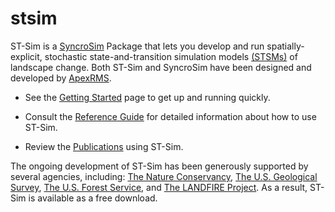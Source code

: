 # stsim

ST-Sim is a [SyncroSim](http://www.syncrosim.com) Package that lets you develop and run spatially-explicit, stochastic state-and-transition simulation models [(STSMs)](https://besjournals.onlinelibrary.wiley.com/doi/full/10.1111/2041-210X.12597) of landscape change.  Both ST-Sim and SyncroSim have been designed and developed by [ApexRMS](http://www.apexrms.com).
&nbsp;

* See the [Getting Started](<http://docs.stsim.net/getting_started/overview.html>) page to get up and running quickly.

* Consult the [Reference Guide](<http://docs.stsim.net/reference/properties.html>) for detailed information about how to use ST-Sim.

* Review the [Publications](<http://docs.stsim.net/publications.html>) using ST-Sim.

The ongoing development of ST-Sim has been generously supported by several agencies, including: [The Nature Conservancy](<https://www.nature.org/en-us/>), [The U.S. Geological Survey](<https://www.usgs.gov/>), [The U.S. Forest Service](<https://www.fs.fed.us/>), and [The LANDFIRE Project](<https://www.landfire.gov/>). As a result, ST-Sim is available as a free download.
